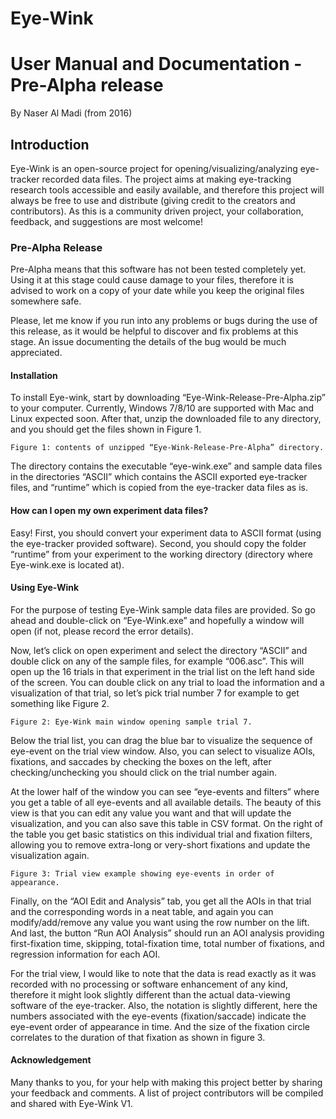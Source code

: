 

# Eye-Wink
# User Manual and Documentation - Pre-Alpha release

By Naser Al Madi (from 2016)

## Introduction

Eye-Wink is an open-source project for opening/visualizing/analyzing eye-tracker recorded
data files. The project aims at making eye-tracking research tools accessible and easily
available, and therefore this project will always be free to use and distribute (giving credit to
the creators and contributors). As this is a community driven project, your collaboration,
feedback, and suggestions are most welcome!

### Pre-Alpha Release

Pre-Alpha means that this software has not been tested completely yet. Using it at this
stage could cause damage to your files, therefore it is advised to work on a copy of your
date while you keep the original files somewhere safe.

Please, let me know if you run into any problems or bugs during the use of this release, as
it would be helpful to discover and fix problems at this stage. An issue documenting the
details of the bug would be much appreciated.


#### Installation

To install Eye-wink, start by downloading “Eye-Wink-Release-Pre-Alpha.zip” to your
computer. Currently, Windows 7/8/10 are supported with Mac and Linux expected soon. 
After that, unzip the downloaded file to any directory, and you should get
the files shown in Figure 1.

```
Figure 1: contents of unzipped “Eye-Wink-Release-Pre-Alpha” directory.
```
The directory contains the executable “eye-wink.exe” and sample data files in the
directories “ASCII” which contains the ASCII exported eye-tracker files, and “runtime” which
is copied from the eye-tracker data files as is.

#### How can I open my own experiment data files?

Easy! First, you should convert your experiment data to ASCII format (using the eye-tracker
provided software). Second, you should copy the folder “runtime” from your experiment to
the working directory (directory where Eye-wink.exe is located at).


#### Using Eye-Wink

For the purpose of testing Eye-Wink sample data files are provided. So go ahead and
double-click on “Eye-Wink.exe” and hopefully a window will open (if not, please record the
error details).

Now, let’s click on open experiment and select the directory “ASCII” and double click on any
of the sample files, for example “006.asc”. This will open up the 16 trials in that experiment
in the trial list on the left hand side of the screen. You can double click on any trial to load
the information and a visualization of that trial, so let’s pick trial number 7 for example to
get something like Figure 2.

```
Figure 2: Eye-Wink main window opening sample trial 7.
```

Below the trial list, you can drag the blue bar to visualize the sequence of eye-event on the
trial view window. Also, you can select to visualize AOIs, fixations, and saccades by checking
the boxes on the left, after checking/unchecking you should click on the trial number again.

At the lower half of the window you can see “eye-events and filters” where you get a table
of all eye-events and all available details. The beauty of this view is that you can edit any
value you want and that will update the visualization, and you can also save this table in
CSV format. On the right of the table you get basic statistics on this individual trial and
fixation filters, allowing you to remove extra-long or very-short fixations and update the
visualization again.

```
Figure 3: Trial view example showing eye-events in order of appearance.
```

Finally, on the “AOI Edit and Analysis” tab, you get all the AOIs in that trial and the
corresponding words in a neat table, and again you can modify/add/remove any value you
want using the row number on the lift. And last, the button “Run AOI Analysis” should run
an AOI analysis providing first-fixation time, skipping, total-fixation time, total number of
fixations, and regression information for each AOI.

For the trial view, I would like to note that the data is read exactly as it was recorded with
no processing or software enhancement of any kind, therefore it might look slightly
different than the actual data-viewing software of the eye-tracker. Also, the notation is
slightly different, here the numbers associated with the eye-events (fixation/saccade)
indicate the eye-event order of appearance in time. And the size of the fixation circle
correlates to the duration of that fixation as shown in figure 3.

#### Acknowledgement

Many thanks to you, for your help with making this project better by sharing your feedback
and comments. A list of project contributors will be compiled and shared with Eye-Wink V1.


